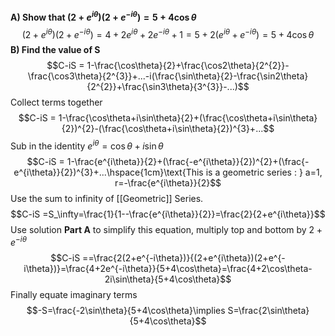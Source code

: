 **A) Show that $(2+e^{i\theta})(2+e^{-i\theta})=5+4\cos\theta$**
$$(2+e^{i\theta})(2+e^{-i\theta})=4+2e^{i\theta}+2e^{-i\theta}+1=5+2(e^{i\theta}+e^{-i\theta})=5+4\cos\theta$$
**B) Find the value of S**
$$C-iS = 1-\frac{\cos\theta}{2}+\frac{\cos2\theta}{2^{2}}-\frac{\cos3\theta}{2^{3}}+...-i(\frac{\sin\theta}{2}-\frac{\sin2\theta}{2^{2}}+\frac{\sin3\theta}{3^{3}}-...)$$
Collect terms together
$$C-iS = 1-\frac{\cos\theta+i\sin\theta}{2}+(\frac{\cos\theta+i\sin\theta}{2})^{2}-(\frac{\cos\theta+i\sin\theta}{2})^{3}+...$$
Sub in the identity $e^{i\theta}=\cos\theta+i\sin\theta$
$$C-iS = 1-\frac{e^{i\theta}}{2}+(\frac{-e^{i\theta}}{2})^{2}+(\frac{-e^{i\theta}}{2})^{3}+...\hspace{1cm}\text{This is a geometric series : } a=1, r=-\frac{e^{i\theta}}{2}$$
Use the sum to infinity of [[Geometric]] Series.
$$C-iS =S_\infty=\frac{1}{1--\frac{e^{i\theta}}{2}}=\frac{2}{2+e^{i\theta}}$$
Use solution **Part A** to simplify this equation, multiply top and bottom by $2+e^{-i\theta}$
$$C-iS ==\frac{2(2+e^{-i\theta})}{(2+e^{i\theta})(2+e^{-i\theta})}=\frac{4+2e^{-i\theta}}{5+4\cos\theta}=\frac{4+2\cos\theta-2i\sin\theta}{5+4\cos\theta}$$
Finally equate imaginary terms 
$$-S=\frac{-2\sin\theta}{5+4\cos\theta}\implies S=\frac{2\sin\theta}{5+4\cos\theta}$$
